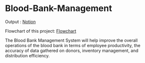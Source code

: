 # Blood-Bank-Management
Output : [Notion](https://kaustub.notion.site/MINI-PROJECT-0e0ad8ecfa5d488690db555a5c5d64ea)

Flowchart of this project: [Flowchart](https://whimsical.com/blood-bank-BraQgpHTFuben6FmSdjR32)

The Blood Bank Management System will help improve the overall operations of the blood bank in terms of employee productivity, the accuracy of data gathered on donors, inventory management, and distribution efficiency.
